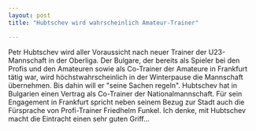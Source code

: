 ```yaml
---
layout: post
title: "Hubtschev wird wahrscheinlich Amateur-Trainer"

---
```


Petr Hubtschev wird aller Voraussicht nach neuer Trainer der U23-Mannschaft in der Oberliga. Der Bulgare, der bereits als Spieler bei den Profis und den Amateuren sowie als Co-Trainer der Amateure in Frankfurt tätig war, wird höchstwahrscheinlich in der Winterpause die Mannschaft übernehmen. Bis dahin will er "seine Sachen regeln". Hubtschev hat in Bulgarien einen Vertrag als Co-Trainer der Nationalmannschaft. Für sein Engagement in Frankfurt spricht neben seinem Bezug zur Stadt auch die Fürsprache von Profi-Trainer Friedhelm Funkel. Ich denke, mit Hubtschev macht die Eintracht einen sehr guten Griff...


